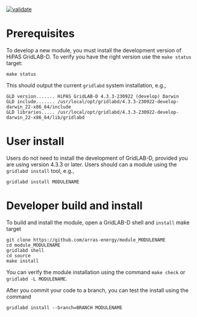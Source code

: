 [![validate](https://github.com/arras-energy/module_template/actions/workflows/validate.yml/badge.svg)](https://github.com/arras-energy/module_template/actions/workflows/validate.yml)

# Prerequisites

To develop a new module, you must install the development version of HiPAS GridLAB-D. To verify you have the right version use the `make status` target:

~~~
make status
~~~

This should output the current `gridlabd` system installation, e.g.,

~~~
GLD version....... HiPAS GridLAB-D 4.3.3-230922 (develop) Darwin
GLD include....... /usr/local/opt/gridlabd/4.3.3-230922-develop-darwin_22-x86_64/include
GLD libraries..... /usr/local/opt/gridlabd/4.3.3-230922-develop-darwin_22-x86_64/lib/gridlabd
~~~

# User install 

Users do not need to install the development of GridLAB-D, provided you are using version 4.3.3 or later. Users should can a module using the `gridlabd install` tool, e.g.,

~~~
gridlabd install MODULENAME
~~~

# Developer build and install

To build and install the module, open a GridLAB-D shell and `install` make target

~~~
git clone https://github.com/arras-energy/module_MODULENAME
cd module_MODULENAME
gridlabd shell
cd source
make install
~~~

You can verify the module installation using the command `make check` or `gridlabd -L MODULENAME`.

After you commit your code to a branch, you can test the install using the command

~~~
gridlabd install --branch=BRANCH MODULENAME
~~~
